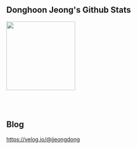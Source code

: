 <!-- [![Anurag's GitHub stats](https://github-readme-stats.vercel.app/api?username=jjeongdong&show_icons=true&theme=tokyonight)](https://github.com/jjeongdong/github-readme-stats)
 -->
<p align="center">

## Donghoon Jeong's Github Stats
<a href="https://github.com/jjeongdong">
  <img align="center" src="https://github-readme-stats.vercel.app/api?username=jjeongdong&theme=dark" height="180"/>
</a>

<br><br>

## Blog
https://velog.io/@jjeongdong

</p>

